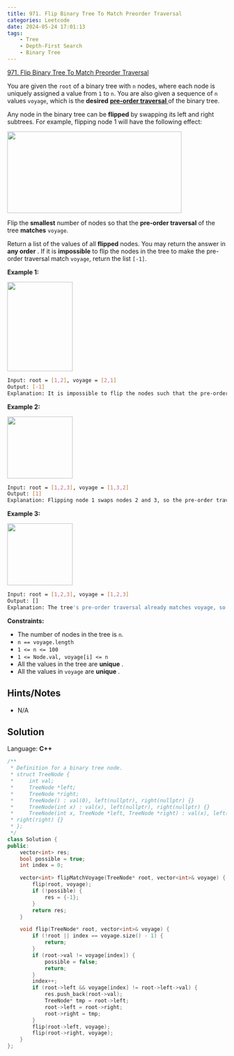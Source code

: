 ```yaml
---
title: 971. Flip Binary Tree To Match Preorder Traversal
categories: Leetcode
date: 2024-05-24 17:01:13
tags:
    - Tree
    - Depth-First Search
    - Binary Tree
---
```


[971. Flip Binary Tree To Match Preorder Traversal](https://leetcode.com/problems/flip-binary-tree-to-match-preorder-traversal/description/)

You are given the `root` of a binary tree with `n` nodes, where each node is uniquely assigned a value from `1` to `n`. You are also given a sequence of `n` values `voyage`, which is the **desired**  <a href="https://en.wikipedia.org/wiki/Tree_traversal#Pre-order" target="_blank">**pre-order traversal** </a> of the binary tree.

Any node in the binary tree can be **flipped**  by swapping its left and right subtrees. For example, flipping node 1 will have the following effect:

<img alt="" src="https://assets.leetcode.com/uploads/2021/02/15/fliptree.jpg" style="width: 400px; height: 187px;">

Flip the **smallest**  number of nodes so that the **pre-order traversal**  of the tree **matches**  `voyage`.

Return a list of the values of all **flipped**  nodes. You may return the answer in **any order** . If it is **impossible**  to flip the nodes in the tree to make the pre-order traversal match `voyage`, return the list `[-1]`.

**Example 1:**

<img alt="" src="https://assets.leetcode.com/uploads/2019/01/02/1219-01.png" style="width: 150px; height: 205px;">

```bash
Input: root = [1,2], voyage = [2,1]
Output: [-1]
Explanation: It is impossible to flip the nodes such that the pre-order traversal matches voyage.
```

**Example 2:**

<img alt="" src="https://assets.leetcode.com/uploads/2019/01/02/1219-02.png" style="width: 150px; height: 142px;">

```bash
Input: root = [1,2,3], voyage = [1,3,2]
Output: [1]
Explanation: Flipping node 1 swaps nodes 2 and 3, so the pre-order traversal matches voyage.
```

**Example 3:**

<img alt="" src="https://assets.leetcode.com/uploads/2019/01/02/1219-02.png" style="width: 150px; height: 142px;">

```bash
Input: root = [1,2,3], voyage = [1,2,3]
Output: []
Explanation: The tree's pre-order traversal already matches voyage, so no nodes need to be flipped.
```

**Constraints:**

- The number of nodes in the tree is `n`.
- `n == voyage.length`
- `1 <= n <= 100`
- `1 <= Node.val, voyage[i] <= n`
- All the values in the tree are **unique** .
- All the values in `voyage` are **unique** .

## Hints/Notes

- N/A

## Solution

Language: **C++**

```C++
/**
 * Definition for a binary tree node.
 * struct TreeNode {
 *     int val;
 *     TreeNode *left;
 *     TreeNode *right;
 *     TreeNode() : val(0), left(nullptr), right(nullptr) {}
 *     TreeNode(int x) : val(x), left(nullptr), right(nullptr) {}
 *     TreeNode(int x, TreeNode *left, TreeNode *right) : val(x), left(left),
 * right(right) {}
 * };
 */
class Solution {
public:
    vector<int> res;
    bool possible = true;
    int index = 0;

    vector<int> flipMatchVoyage(TreeNode* root, vector<int>& voyage) {
        flip(root, voyage);
        if (!possible) {
            res = {-1};
        }
        return res;
    }

    void flip(TreeNode* root, vector<int>& voyage) {
        if (!root || index == voyage.size() - 1) {
            return;
        }
        if (root->val != voyage[index]) {
            possible = false;
            return;
        }
        index++;
        if (root->left && voyage[index] != root->left->val) {
            res.push_back(root->val);
            TreeNode* tmp = root->left;
            root->left = root->right;
            root->right = tmp;
        }
        flip(root->left, voyage);
        flip(root->right, voyage);
    }
};
```
